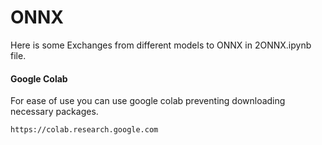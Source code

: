 # ONNX
Here is some Exchanges from different models to ONNX in 2ONNX.ipynb file.

#### Google Colab
For ease of use you can use google colab preventing downloading necessary packages.
```
https://colab.research.google.com
```